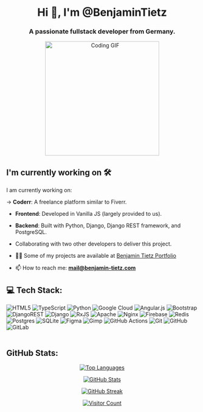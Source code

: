 <h1 align="center">Hi 👋, I'm @BenjaminTietz</h1>
<h3 align="center">A passionate fullstack developer from Germany.</h3>
<p align="center">
  <img alt="Coding GIF" width="300px" height="auto" src="https://github.com/user-attachments/assets/f72af3a4-5aa0-4c11-9bf3-eeeab6c87b23"/>
</p>

## I'm currently working on 🛠
I am currently working on:  

->   **Coderr**: A freelance platform similar to Fiverr. 
   - **Frontend**: Developed in Vanilla JS (largely provided to us).  
   - **Backend**: Built with Python, Django, Django REST framework, and PostgreSQL.  
   - Collaborating with two other developers to deliver this project.  


- 👨‍💻 Some of my projects are available at [Benjamin Tietz Portfolio](https://benjamin-tietz.com)

- 📫 How to reach me: **mail@benjamin-tietz.com**

## 💻 Tech Stack:
![HTML5](https://img.shields.io/badge/html5-%23E34F26.svg?style=for-the-badge&logo=html5&logoColor=white) ![TypeScript](https://img.shields.io/badge/typescript-%23007ACC.svg?style=for-the-badge&logo=typescript&logoColor=white) ![Python](https://img.shields.io/badge/python-3670A0?style=for-the-badge&logo=python&logoColor=ffdd54) ![Google Cloud](https://img.shields.io/badge/GoogleCloud-%234285F4.svg?style=for-the-badge&logo=google-cloud&logoColor=white) ![Angular.js](https://img.shields.io/badge/angular.js-%23E23237.svg?style=for-the-badge&logo=angularjs&logoColor=white) ![Bootstrap](https://img.shields.io/badge/bootstrap-%238511FA.svg?style=for-the-badge&logo=bootstrap&logoColor=white) ![DjangoREST](https://img.shields.io/badge/DJANGO-REST-ff1709?style=for-the-badge&logo=django&logoColor=white&color=ff1709&labelColor=gray) ![Django](https://img.shields.io/badge/django-%23092E20.svg?style=for-the-badge&logo=django&logoColor=white) ![RxJS](https://img.shields.io/badge/rxjs-%23B7178C.svg?style=for-the-badge&logo=reactivex&logoColor=white) ![Apache](https://img.shields.io/badge/apache-%23D42029.svg?style=for-the-badge&logo=apache&logoColor=white) ![Nginx](https://img.shields.io/badge/nginx-%23009639.svg?style=for-the-badge&logo=nginx&logoColor=white) ![Firebase](https://img.shields.io/badge/firebase-a08021?style=for-the-badge&logo=firebase&logoColor=ffcd34) ![Redis](https://img.shields.io/badge/redis-%23DD0031.svg?style=for-the-badge&logo=redis&logoColor=white) ![Postgres](https://img.shields.io/badge/postgres-%23316192.svg?style=for-the-badge&logo=postgresql&logoColor=white) ![SQLite](https://img.shields.io/badge/sqlite-%2307405e.svg?style=for-the-badge&logo=sqlite&logoColor=white) ![Figma](https://img.shields.io/badge/figma-%23F24E1E.svg?style=for-the-badge&logo=figma&logoColor=white) ![Gimp](https://img.shields.io/badge/Gimp-657D8B?style=for-the-badge&logo=gimp&logoColor=FFFFFF) ![GitHub Actions](https://img.shields.io/badge/github%20actions-%232671E5.svg?style=for-the-badge&logo=githubactions&logoColor=white) ![Git](https://img.shields.io/badge/git-%23F05033.svg?style=for-the-badge&logo=git&logoColor=white) ![GitHub](https://img.shields.io/badge/github-%23121011.svg?style=for-the-badge&logo=github&logoColor=white) ![GitLab](https://img.shields.io/badge/gitlab-%23181717.svg?style=for-the-badge&logo=gitlab&logoColor=white)
<br><br>

## GitHub Stats:
<p align="center">
  <a href="https://github.com/BenjaminTietz">
    <img src="https://github-readme-stats.vercel.app/api/top-langs?username=BenjaminTietz&show_icons=true&theme=dark&locale=en&layout=compact" alt="Top Languages">
  </a>
</p>
<p align="center">
  <a href="https://github.com/BenjaminTietz">
    <img src="https://github-readme-stats.vercel.app/api?username=BenjaminTietz&show_icons=true&theme=dark&locale=en" alt="GitHub Stats">
  </a>
</p>
<p align="center">
  <a href="https://github.com/BenjaminTietz">
    <img src="https://github-readme-streak-stats.herokuapp.com/?user=BenjaminTietz&theme=dark" alt="GitHub Streak">
  </a>
</p>

<p align="center">
  <a href="https://visitcount.itsvg.in">
    <img src="https://visitcount.itsvg.in/api?id=BenjaminTietz&icon=0&color=0" alt="Visitor Count">
  </a>
</p>
